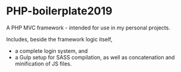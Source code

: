 # PHP-boilerplate2019
A PHP MVC framework - intended for use in my personal projects. 

Includes, beside the framework logic itself, 
* a complete login system, and
* a Gulp setup for SASS compilation, as well as concatenation and minification of JS files.
